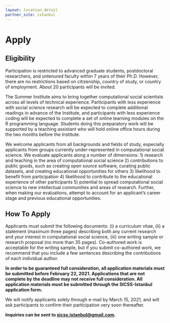 ```yaml
---
layout: location_detail
partner_site: istanbul
---
```


# Apply

## Eligibility

Participation is restricted to advanced graduate students, postdoctoral researchers, and untenured faculty within 7 years of their Ph.D. However, there are no restrictions based on citizenship, country of study, or country of employment. About 20 participants will be invited. 

The Summer Institute aims to bring together computational social scientists across all levels of technical experience. Participants with less experience with social science research will be expected to complete additional readings in advance of the Institute, and participants with less experience coding will be expected to complete a set of online learning modules on the R programming language. Students doing this preparatory work will be supported by a teaching assistant who will hold online office hours during the two months before the Institute.

We welcome applicants from all backgrounds and fields of study, especially applicants from groups currently under-represented in computational social science. We evaluate applicants along a number of dimensions: 1) research and teaching in the area of computational social science 2) contributions to public goods, such as creating open source software, curating public datasets, and creating educational opportunities for others 3) likelihood to benefit from participation 4) likelihood to contribute to the educational experience of other participants 5) potential to spread computational social science to new intellectual communities and areas of research. Further, when making our evaluations, attempt to account for an applicant’s career stage and previous educational opportunities.


## How To Apply

Applicants must submit the following documents: 
(i) a curriculum vitae, 
(ii) a statement (maximum three pages) describing both any current research and your interest in computational social science, 
(iii) one writing sample or research proposal (no more than 35 pages). Co-authored work is acceptable for the writing sample, but if you submit co-authored work, we recommend that you include a few sentences describing the contributions of each individual author.

**In order to be guaranteed full consideration, all application materials must be submitted before February 22, 2021. Applications that are not complete by the deadline may not receive full consideration. All application materials must be submitted through the SICSS-Istanbul application form.** 

We will notify applicants solely through e-mail by March 15, 2021, and will ask participants to confirm their participation very soon thereafter.

**Inquiries can be sent to sicss.istanbul@gmail.com.**
